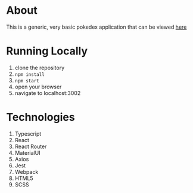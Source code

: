 # About

This is a generic, very basic pokedex application that can be viewed [here](https://pokemans.herokuapp.com)

# Running Locally
1. clone the repository
2. `npm install`
3. `npm start`
4. open your browser
5. navigate to localhost:3002

# Technologies
1. Typescript
2. React
3. React Router
4. MaterialUI
5. Axios
5. Jest
7. Webpack
8. HTML5
9. SCSS